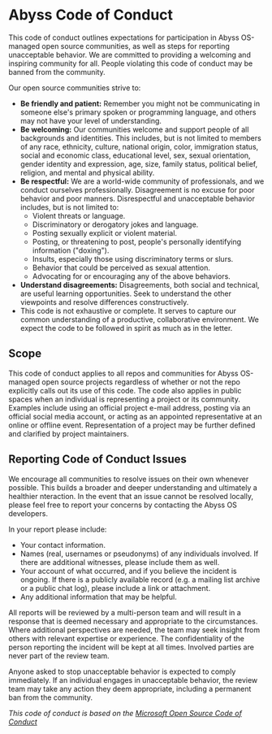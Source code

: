 # Abyss Code of Conduct

This code of conduct outlines expectations for participation in Abyss OS-managed open source communities, as well as steps for reporting unacceptable behavior. We are committed to providing a welcoming and inspiring community for all. People violating this code of conduct may be banned from the community.

Our open source communities strive to:

*   **Be friendly and patient:** Remember you might not be communicating in someone else's primary spoken or programming language, and others may not have your level of understanding.
*   **Be welcoming:** Our communities welcome and support people of all backgrounds and identities. This includes, but is not limited to members of any race, ethnicity, culture, national origin, color, immigration status, social and economic class, educational level, sex, sexual orientation, gender identity and expression, age, size, family status, political belief, religion, and mental and physical ability.
*   **Be respectful:** We are a world-wide community of professionals, and we conduct ourselves professionally. Disagreement is no excuse for poor behavior and poor manners. Disrespectful and unacceptable behavior includes, but is not limited to:
    *   Violent threats or language.
    *   Discriminatory or derogatory jokes and language.
    *   Posting sexually explicit or violent material.
    *   Posting, or threatening to post, people's personally identifying information ("doxing").
    *   Insults, especially those using discriminatory terms or slurs.
    *   Behavior that could be perceived as sexual attention.
    *   Advocating for or encouraging any of the above behaviors.
*   **Understand disagreements:** Disagreements, both social and technical, are useful learning opportunities. Seek to understand the other viewpoints and resolve differences constructively.
*   This code is not exhaustive or complete. It serves to capture our common understanding of a productive, collaborative environment. We expect the code to be followed in spirit as much as in the letter.

## Scope

This code of conduct applies to all repos and communities for Abyss OS-managed open source projects regardless of whether or not the repo explicitly calls out its use of this code. The code also applies in public spaces when an individual is representing a project or its community. Examples include using an official project e-mail address, posting via an official social media account, or acting as an appointed representative at an online or offline event. Representation of a project may be further defined and clarified by project maintainers.

## Reporting Code of Conduct Issues

We encourage all communities to resolve issues on their own whenever possible. This builds a broader and deeper understanding and ultimately a healthier nteraction. In the event that an issue cannot be resolved locally, please feel free to report your concerns by contacting the Abyss OS developers.

In your report please include:

*   Your contact information.
*   Names (real, usernames or pseudonyms) of any individuals involved. If there are additional witnesses, please include them as well.
*   Your account of what occurred, and if you believe the incident is ongoing. If there is a publicly available record (e.g. a mailing list archive or a public chat log), please include a link or attachment.
*   Any additional information that may be helpful.

All reports will be reviewed by a multi-person team and will result in a response that is deemed necessary and appropriate to the circumstances. Where additional perspectives are needed, the team may seek insight from others with relevant expertise or experience. The confidentiality of the person reporting the incident will be kept at all times. Involved parties are never part of the review team.

Anyone asked to stop unacceptable behavior is expected to comply immediately. If an individual engages in unacceptable behavior, the review team may take any action they deem appropriate, including a permanent ban from the community.

_This code of conduct is based on the [Microsoft Open Source Code of Conduct](https://opensource.microsoft.com/codeofconduct/)_
